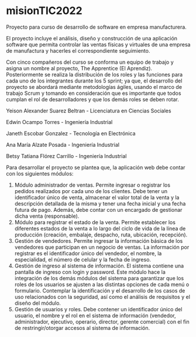 # misionTIC2022
Proyecto para curso de desarrollo de software en empresa manufacturera.

El proyecto incluye el análisis, diseño y construcción de una aplicación software que permita controlar las ventas físicas y virtuales de una empresa de manufactura y hacerles el correspondiente seguimiento.

Con cinco compañeros del curso se conforma un equipo de trabajo y asigna un nombre al proyecto, 
The Apprentice (El Aprendiz). Posteriormente se realiza la distribución de los roles y las funciones para cada uno de los integrantes durante los 5 sprint; ya que, el desarrollo del proyecto se abordará mediante metodologías ágiles, usando el marco de trabajo Scrum y tomando en consideración que es importante que todos cumplan el rol de desarrolladores y que los demás roles se deben rotar.

Yeison Alexander Suarez Beltran - Licenciatura en Ciencias Sociales

Edwin Ocampo Torres - Ingeniería Industrial

Janeth  Escobar Gonzalez - Tecnología en Electrónica

Ana María Alzate Posada - Ingeniería Industrial

Betsy Tatiana Flórez Carrillo - Ingeniería Industrial

Para desarrollar el proyecto se plantea que, la aplicación web debe contar con los siguientes módulos:  
1.	Módulo administrador de ventas. Permite ingresar o registrar los pedidos realizados por cada uno de los clientes. Debe tener un identificador único de venta, almacenar el valor total de la venta y la descripción detallada de la misma y tener una fecha inicial y una fecha futura de pago. Además, debe contar con un encargado de gestionar dicha venta (responsable).
2.	Módulo para registrar el estado de la venta. Permite establecer los diferentes estados de la venta a lo largo del ciclo de vida de la línea de producción (creación, embalaje, despacho, ruta, ubicación, recepción).  
3.	Gestión de vendedores. Permite ingresar la información básica de los vendedores que participan en un negocio de ventas. La información por registrar es el identificador único del vendedor, el nombre, la especialidad, el número de celular y la fecha de ingreso.
4.	Gestión de ingreso al sistema de información. El sistema contiene una pantalla de ingreso con login y password. Este módulo hace la integración de los demás módulos del sistema para garantizar que los roles de los usuarios se ajusten a las distintas opciones de cada menú o formulario. Contemplar la identificación y el desarrollo de los casos de uso relacionados con la seguridad, así como el análisis de requisitos y el diseño del módulo.
5.	Gestión de usuarios y roles. Debe contener un identificador único del usuario, el nombre y el rol en el sistema de información (vendedor, administrador, ejecutivo, operario, director, gerente comercial) con el fin de restringir/otorgar accesos al sistema de información.
